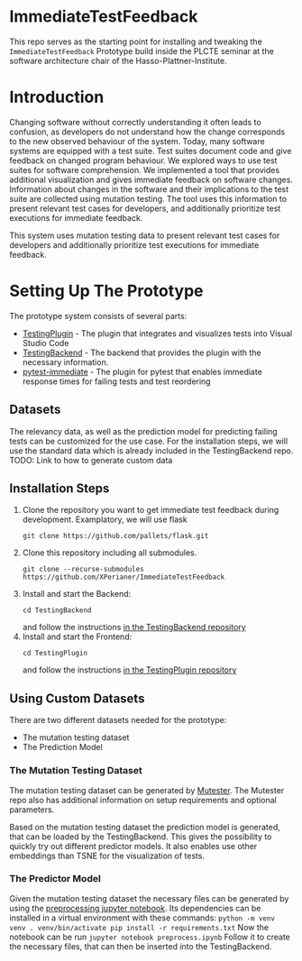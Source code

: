 # ImmediateTestFeedback

This repo serves as the starting point for installing and
tweaking the `ImmediateTestFeedback` Prototype build inside
the PLCTE seminar at the software architecture chair of the Hasso-Plattner-Institute.

# Introduction
Changing software without correctly understanding it often leads to confusion, as developers do not understand how the change corresponds to the new observed behaviour of the system.
Today, many software systems are equipped with a test suite.
Test suites document code and give feedback on changed program behaviour.
We explored ways to use test suites for software comprehension. We implemented a tool that provides additional visualization and gives immediate feedback on software changes.
Information about changes in the software and their implications to the test suite are collected using mutation testing. The tool uses this information to present relevant test cases for developers, and additionally prioritize test executions for immediate feedback.

This system uses mutation testing data to present relevant test cases for developers and additionally prioritize test executions for immediate feedback.

# Setting Up The Prototype
The prototype system consists of several parts:
* [TestingPlugin](https://github.com/XPerianer/TestingPlugin) - The plugin that integrates and visualizes tests into Visual Studio Code
* [TestingBackend](https://github.com/XPerianer/TestingBackend) - The backend that provides the plugin with the necessary information.
* [pytest-immediate](https://github.com/XPerianer/pytest-immediate/) - The plugin for pytest that enables immediate response times for failing tests and test reordering

## Datasets
The relevancy data, as well as the prediction model for predicting failing tests can be customized for the use case.
For the installation steps, we will use the standard data which is already included in the TestingBackend repo. TODO: Link to how to generate custom data


## Installation Steps
1.  Clone the repository you want to get immediate test feedback during development.
    Examplatory, we will use flask
    ```
    git clone https://github.com/pallets/flask.git
    ```
1. Clone this repository including all submodules.
    ```
    git clone --recurse-submodules https://github.com/XPerianer/ImmediateTestFeedback
    ```
1.  Install and start the Backend:
    ```
    cd TestingBackend
    ```
    and follow the instructions [in the TestingBackend repository](https://github.com/XPerianer/TestingBackend)
1.  Install and start the Frontend:
    ```
    cd TestingPlugin
    ```
    and follow the instructions [in the TestingPlugin repository](https://github.com/XPerianer/TestingPlugin)

## Using Custom Datasets
There are two different datasets needed for the prototype:
*   The mutation testing dataset
*   The Prediction Model

### The Mutation Testing Dataset
The mutation testing dataset can be generated by [Mutester](https://github.com/XPerianer/Mutester). The Mutester repo also has additional information on setup requirements and optional parameters.

Based on the mutation testing dataset the prediction model is generated, that can be loaded by the TestingBackend.
This gives the possibility to quickly try out different predictor models.
It also enables use other embeddings than TSNE for the visualization of tests.


### The Predictor Model
Given the mutation testing dataset the necessary files can be generated by using the [preprocessing jupyter notebook](preprocessing.ipynb).
Its dependencies can be installed in a virtual environment with these commands:
    ```
    python -m venv venv
    . venv/bin/activate
    pip install -r requirements.txt
    ```
Now the notebook can be run
    ```
    jupyter notebook preprocess.ipynb
    ```
Follow it to create the necessary files, that can then be inserted into the TestingBackend.

